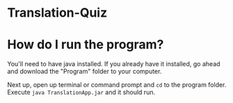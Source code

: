 # Translation-Quiz

# How do I run the program?

You'll need to have java installed. If you already have it installed, go ahead and download the "Program" folder to your computer.

Next up, open up terminal or command prompt and `cd` to the program folder. Execute `java TranslationApp.jar` and it should run.
